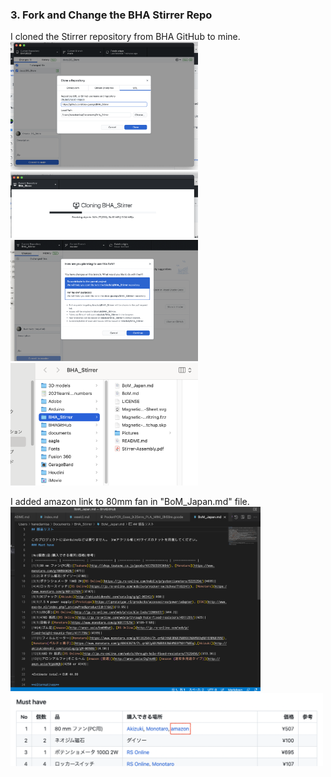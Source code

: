 ###  3. Fork and Change the BHA Stirrer Repo<br>
I cloned the Stirrer repository from BHA GitHub to mine.<br>
<img width="300" alt="img" src="github_1.png">
<img width="300" alt="img" src="github_2.png">
<img width="300" alt="img" src="github_3.png">
<img width="300" alt="img" src="github_4.png"><br>

I added amazon link to 80mm fan in "BoM_Japan.md" file.<br>
<img width="400" alt="img" src="gthub_5.png">
<img width="500" alt="img" src="github_6.png">